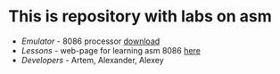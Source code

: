 # This is repository with labs on asm

- *Emulator* - 8086 processor [download](http://www.emu8086.com/)
- *Lessons* - web-page for learning asm 8086 [here](http://asmworld.ru/)
- *Developers* - Artem, Alexander, Alexey
